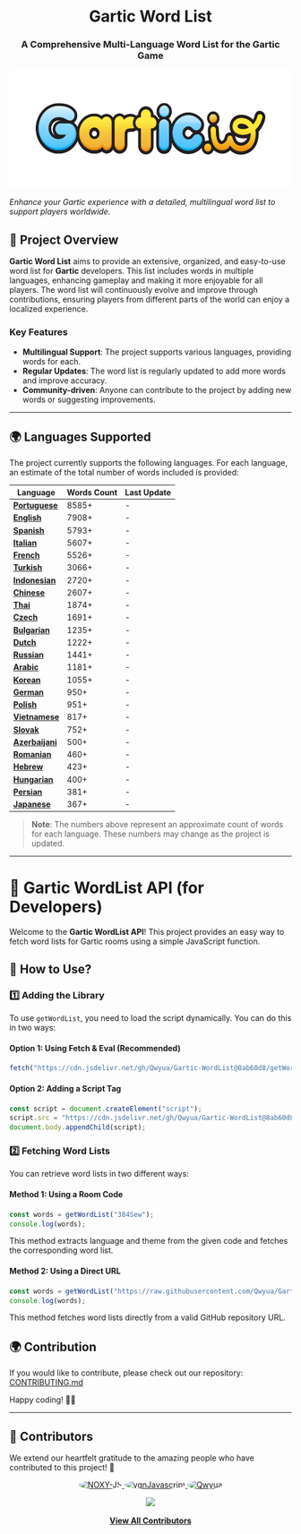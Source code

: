 <h1 align="center">Gartic Word List</h1>
<h3 align="center">A Comprehensive Multi-Language Word List for the Gartic Game</h3>
<p align="center">
  <img height="210" src="./images/logo.png" alt="Project Logo">
</p>

_Enhance your Gartic experience with a detailed, multilingual word list to support players worldwide._

## 📌 **Project Overview**  

**Gartic Word List** aims to provide an extensive, organized, and easy-to-use word list for **Gartic** developers. This list includes words in multiple languages, enhancing gameplay and making it more enjoyable for all players. The word list will continuously evolve and improve through contributions, ensuring players from different parts of the world can enjoy a localized experience.

### Key Features
- **Multilingual Support**: The project supports various languages, providing words for each.
- **Regular Updates**: The word list is regularly updated to add more words and improve accuracy.
- **Community-driven**: Anyone can contribute to the project by adding new words or suggesting improvements.

---

## 🌍 **Languages Supported**

The project currently supports the following languages. For each language, an estimate of the total number of words included is provided:


| Language      | Words Count | Last Update    |
|---------------|-------------|----------------|
| **[Portuguese](https://github.com/Qwyua/Gartic-WordList/tree/main/languages/Portuguese)**| 8585+          | -              |
| **[English](https://github.com/Qwyua/Gartic-WordList/tree/main/languages/English)**    | 7908+         | -              |
| **[Spanish](https://github.com/Qwyua/Gartic-WordList/tree/main/languages/Spanish)**   | 5793+          | -              |
| **[Italian](https://github.com/Qwyua/Gartic-WordList/tree/main/languages/Italian)**   | 5607+          | -              |
| **[French](https://github.com/Qwyua/Gartic-WordList/tree/main/languages/French)**    | 5526+          | -              |
| **[Turkish](https://github.com/Qwyua/Gartic-WordList/tree/main/languages/Turkish)**   | 3066+          | -              |
| **[Indonesian](https://github.com/Qwyua/Gartic-WordList/tree/main/languages/Indonesian)**| 2720+          | -              |
| **[Chinese](https://github.com/Qwyua/Gartic-WordList/tree/main/languages/Chinese)**   | 2607+          | -              |
| **[Thai](https://github.com/Qwyua/Gartic-WordList/tree/main/languages/Thai)**      | 1874+          | -              |
| **[Czech](https://github.com/Qwyua/Gartic-WordList/tree/main/languages/Czech)**     | 1691+          | -              |
| **[Bulgarian](https://github.com/Qwyua/Gartic-WordList/tree/main/languages/Bulgarian)** | 1235+          | -              |
| **[Dutch](https://github.com/Qwyua/Gartic-WordList/tree/main/languages/Dutch)**     | 1222+          | -              |
| **[Russian](https://github.com/Qwyua/Gartic-WordList/tree/main/languages/Russian)**   | 1441+          | -              |
| **[Arabic](https://github.com/Qwyua/Gartic-WordList/tree/main/languages/Arabic)**    | 1181+          | -              |
| **[Korean](https://github.com/Qwyua/Gartic-WordList/tree/main/languages/Korean)**    | 1055+          | -              |
| **[German](https://github.com/Qwyua/Gartic-WordList/tree/main/languages/German)**    | 950+          | -              |
| **[Polish](https://github.com/Qwyua/Gartic-WordList/tree/main/languages/Polish)**    | 951+          | -              |
| **[Vietnamese](https://github.com/Qwyua/Gartic-WordList/tree/main/languages/Vietnamese)**| 817+          | -              |
| **[Slovak](https://github.com/Qwyua/Gartic-WordList/tree/main/languages/Slovak)**    | 752+          | -              |
| **[Azerbaijani](https://github.com/Qwyua/Gartic-WordList/tree/main/languages/Azerbaijani)**| 500+         | -              |
| **[Romanian](https://github.com/Qwyua/Gartic-WordList/tree/main/languages/Romanian)**  | 460+          | -              |
| **[Hebrew](https://github.com/Qwyua/Gartic-WordList/tree/main/languages/Hebrew)**    | 423+          | -              |
| **[Hungarian](https://github.com/Qwyua/Gartic-WordList/tree/main/languages/Hungarian)** | 400+          | -              |
| **[Persian](https://github.com/Qwyua/Gartic-WordList/tree/main/languages/Persian)**   | 381+          | -              |
| **[Japanese](https://github.com/Qwyua/Gartic-WordList/tree/main/languages/Japanese)**  | 367+          | -              |

> **Note**: The numbers above represent an approximate count of words for each language. These numbers may change as the project is updated.

---

# 📌 Gartic WordList API (for Developers)

Welcome to the **Gartic WordList API**! This project provides an easy way to fetch word lists for Gartic rooms using a simple JavaScript function.

## 🚀 How to Use?

### 1️⃣ Adding the Library
To use `getWordList`, you need to load the script dynamically. You can do this in two ways:

#### Option 1: Using Fetch & Eval (Recommended)
```js
fetch("https://cdn.jsdelivr.net/gh/Qwyua/Gartic-WordList@8ab60d8/getWordList.js").then((t=>t.text())).then((js=>eval(js)));
```

#### Option 2: Adding a Script Tag
```js
const script = document.createElement("script");
script.src = "https://cdn.jsdelivr.net/gh/Qwyua/Gartic-WordList@8ab60d8/getWordList.js";
document.body.appendChild(script);
```

### 2️⃣ Fetching Word Lists
You can retrieve word lists in two different ways:

#### Method 1: Using a Room Code
```js
const words = getWordList("384Sew");
console.log(words);
```
This method extracts language and theme from the given code and fetches the corresponding word list.

#### Method 2: Using a Direct URL
```js
const words = getWordList("https://raw.githubusercontent.com/Qwyua/Gartic-WordList/main/languages/Turkish/foods.json");
console.log(words);
```
This method fetches word lists directly from a valid GitHub repository URL.


## 🌍 Contribution
If you would like to contribute, please check out our repository: [CONTRIBUTING.md](https://github.com/Qwyua/Gartic-WordList/blob/main/.github/CONTRIBUTING.md)

Happy coding! 🎨🚀

---

## 🤝 Contributors  

We extend our heartfelt gratitude to the amazing people who have contributed to this project! 💖  

<p align="center">
  <a href="https://github.com/NOXY-JS">
    <img src="https://github.com/NOXY-JS.png" width="80" height="80" style="border-radius: 50%;" alt="NOXY-JS">
  </a>
  <a href="https://github.com/ygnJavascript">
    <img src="https://github.com/ygnJavascript.png" width="80" height="80" style="border-radius: 50%;" alt="ygnJavascript">
  </a>
  <a href="https://github.com/Qwyua">
    <img src="https://github.com/Qwyua.png" width="80" height="80" style="border-radius: 50%;" alt="Qwyua">
  </a>
</p>

<p align="center">
  <a href="https://github.com/Qwyua/Gartic-WordList/graphs/contributors">
    <img src="https://img.shields.io/github/contributors/Qwyua/Gartic-WordList?color=blue&style=for-the-badge">
  </a>
</p>

<p align="center">
  <a href="https://github.com/Qwyua/Gartic-WordList/graphs/contributors">
    <b>View All Contributors</b>
  </a>
</p>

